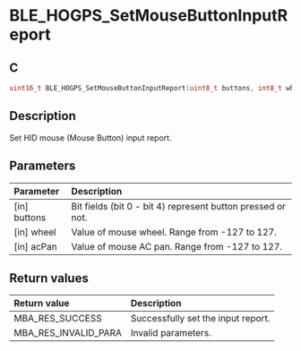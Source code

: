 # BLE_HOGPS_SetMouseButtonInputReport

## C

```c
uint16_t BLE_HOGPS_SetMouseButtonInputReport(uint8_t buttons, int8_t wheel, int8_t acPan);
```

## Description

Set HID mouse (Mouse Button) input report.

## Parameters

|Parameter|Description|
|:---|:---|
|\[in\] buttons|Bit fields (bit 0 - bit 4) represent button pressed or not.|
|\[in\] wheel|Value of mouse wheel. Range from -127 to 127.|
|\[in\] acPan|Value of mouse AC pan. Range from -127 to 127.|

## Return values

|Return value|Description|
|:---|:---|
MBA_RES_SUCCESS|Successfully set the input report.|
MBA_RES_INVALID_PARA|Invalid parameters.|
